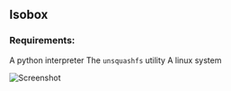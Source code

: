 ## Isobox

### Requirements:
  A python interpreter
  The `unsquashfs` utility
  A linux system
  
  
  

![Screenshot](https://i.imgur.com/rX7YgGI.png)
